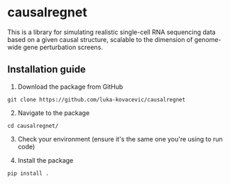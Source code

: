 # causalregnet

This is a library for simulating realistic single-cell RNA sequencing data based on a given causal structure, scalable to the dimension of genome-wide gene perturbation screens.

## Installation guide 

1. Download the package from GitHub

```
git clone https://github.com/luka-kovacevic/causalregnet
```

2. Navigate to the package 

```
cd causalregnet/
```

3. Check your environment (ensure it's the same one you're using to run code)

4. Install the package

```
pip install .
```
